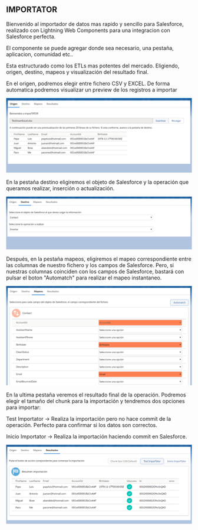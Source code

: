 IMPORTATOR
------------

Bienvenido al importador de datos mas rapido y sencillo para Salesforce, realizado con Lightning Web Components para una integracion con Salesforce perfecta.

El componente se puede agregar donde sea necesario, una pestaña, aplicacion, comunidad etc..

Esta estructurado como los ETLs mas potentes del mercado. Eligiendo, origen, destino, mapeos y visualización del resultado final.

En el origen, podremos elegir entre fichero CSV y EXCEL. De forma automatica podremos visualizar un preview de los registros a importar

<img src="capturas/Origen.png" >


En la pestaña destino eligiremos el objeto de Salesforce y la operación que queramos realizar, inserción o actualización.

<img src="capturas/Destinos.png" >

Después, en la pestaña mapeos, eligiremos el mapeo correspondiente entre las columnas de nuestro fichero y los campos de Salesforce. Pero, si nuestras columnas coinciden con los campos de Salesforce, bastará con pulsar el boton "Automatch" para realizar el mapeo instantaneo.

<img src="capturas/mapeos.png" >

En la ultima pestaña veremos el resultado final de la operación. Podremos elegir el tamaño del chunk para la importación y tendremos dos opciones para importar:

Test Importator -> Realiza la importación pero no hace commit de la operación. Perfecto para confirmar si los datos son correctos.

Inicio Importator -> Realiza la importación haciendo commit en Salesforce.

<img src="capturas/Resultados.png" >